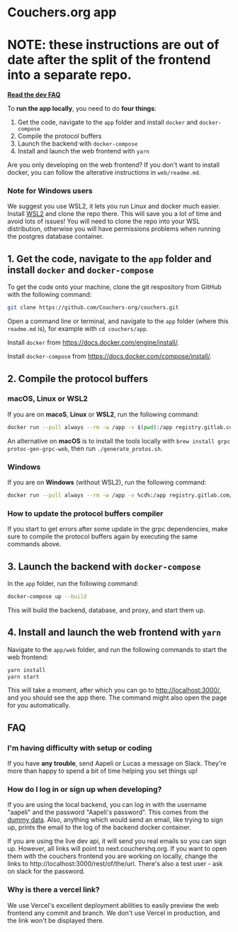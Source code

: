 # Couchers.org app

# NOTE: these instructions are out of date after the split of the frontend into a separate repo.

**[Read the dev FAQ](#faq)**

To **run the app locally**, you need to do **four things**:

1. Get the code, navigate to the `app` folder and install `docker` and `docker-compose`
2. Compile the protocol buffers
3. Launch the backend with `docker-compose`
4. Install and launch the web frontend with `yarn`

Are you only developing on the web frontend? If you don't want to install docker, you can follow the alterative instructions in `web/readme.md`.

### Note for Windows users

We suggest you use WSL2, it lets you run Linux and docker much easier. Install [WSL2](https://docs.microsoft.com/en-us/windows/wsl/install-win10) and clone the repo there. This will save you a lot of time and avoid lots of issues! You will need to clone the repo into your WSL distribution, otherwise you will have permissions problems when running the postgres database container.

## 1. Get the code, navigate to the `app` folder and install `docker` and `docker-compose`

To get the code onto your machine, clone the git respository from GitHub with the following command:

```sh
git clone https://github.com/Couchers-org/couchers.git
```

Open a command line or terminal, and navigate to the `app` folder (where this `readme.md` is), for example with `cd couchers/app`.

Install `docker` from <https://docs.docker.com/engine/install/>.

Install `docker-compose` from <https://docs.docker.com/compose/install/>.


## 2. Compile the protocol buffers

### macOS, Linux or WSL2

If you are on **macoS**, **Linux** or **WSL2**, run the following command:

```sh
docker run --pull always --rm -w /app -v $(pwd):/app registry.gitlab.com/couchers/grpc ./generate_protos.sh
```

An alternative on **macOS** is to install the tools locally with `brew install grpc protoc-gen-grpc-web`, then run `./generate_protos.sh`.

### Windows

If you are on **Windows** (without WSL2), run the following command:

```sh
docker run --pull always --rm -w /app -v %cd%:/app registry.gitlab.com/couchers/grpc sh -c "cat generate_protos.sh | dos2unix | sh"
```

### How to update the protocol buffers compiler

If you start to get errors after some update in the grpc dependencies, make sure to compile the protocol buffers again by executing the same commands above.

## 3. Launch the backend with `docker-compose`

In the `app` folder, run the following command:

```sh
docker-compose up --build
```

This will build the backend, database, and proxy, and start them up.

## 4. Install and launch the web frontend with `yarn`

Navigate to the `app/web` folder, and run the following commands to start the web frontend:

```sh
yarn install
yarn start
```

This will take a moment, after which you can go to <http://localhost:3000/>, and you should see the app there. The command might also open the page for you automatically.

## FAQ

### I'm having difficulty with setup or coding

If you have **any trouble**, send Aapeli or Lucas a message on Slack. They're more than happy to spend a bit of time helping you set things up!

### How do I log in or sign up when developing?

If you are using the local backend, you can log in with the username "aapeli" and the password "Aapeli's password". This comes from the [dummy data](https://github.com/Couchers-org/couchers/blob/develop/app/backend/src/data/dummy_users.json). Also, anything which would send an email, like trying to sign up, prints the email to the log of the backend docker container.

If you are using the live dev api, it will send you real emails so you can sign up. However, all links will point to next.couchershq.org. If you want to open them with the couchers frontend you are working on locally, change the links to http://localhost:3000/rest/of/the/url. There's also a test user - ask on slack for the password.

### Why is there a vercel link?

We use Vercel's excellent deployment abilities to easily preview the web frontend any commit and branch. We don't use Vercel in production, and the link won't be displayed there.
